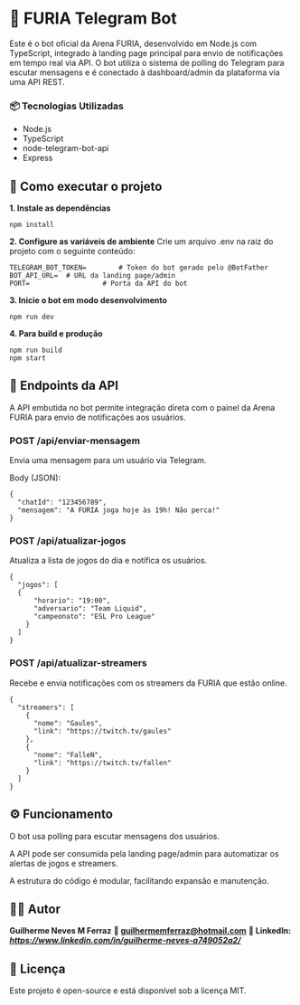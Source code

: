 # 🤖 FURIA Telegram Bot
Este é o bot oficial da Arena FURIA, desenvolvido em Node.js com TypeScript, integrado à landing page principal para envio de notificações em tempo real via API. O bot utiliza o sistema de polling do Telegram para escutar mensagens e é conectado à dashboard/admin da plataforma via uma API REST.

### 📦 Tecnologias Utilizadas
- Node.js
- TypeScript
- node-telegram-bot-api
- Express

## 🚀 Como executar o projeto
**1. Instale as dependências**
```
npm install
```
**2. Configure as variáveis de ambiente**
Crie um arquivo .env na raiz do projeto com o seguinte conteúdo:

```
TELEGRAM_BOT_TOKEN=        # Token do bot gerado pelo @BotFather  
BOT_API_URL=  # URL da landing page/admin  
PORT=                  # Porta da API do bot
```
**3. Inicie o bot em modo desenvolvimento**
```
npm run dev
```
**4. Para build e produção**
```
npm run build
npm start
```
## 🔌 Endpoints da API
A API embutida no bot permite integração direta com o painel da Arena FURIA para envio de notificações aos usuários.

### POST /api/enviar-mensagem
Envia uma mensagem para um usuário via Telegram.

Body (JSON):
```
{
  "chatId": "123456789",
  "mensagem": "A FURIA joga hoje às 19h! Não perca!"
}
```

### POST /api/atualizar-jogos
Atualiza a lista de jogos do dia e notifica os usuários.

```
{
  "jogos": [
  {
      "horario": "19:00",
      "adversario": "Team Liquid",
      "campeonato": "ESL Pro League"
    }
  ]
}
```
### POST /api/atualizar-streamers
Recebe e envia notificações com os streamers da FURIA que estão online.

```
{
  "streamers": [
    {
      "nome": "Gaules",
      "link": "https://twitch.tv/gaules"
    },
    {
      "nome": "FalleN",
      "link": "https://twitch.tv/fallen"
    }
  ]
}
```
## ⚙️ Funcionamento
O bot usa polling para escutar mensagens dos usuários.

A API pode ser consumida pela landing page/admin para automatizar os alertas de jogos e streamers.

A estrutura do código é modular, facilitando expansão e manutenção.

## 👨‍💻 Autor
**Guilherme Neves M Ferraz**
**📧 guilhermemferraz@hotmail.com**
**🔗 LinkedIn: *https://www.linkedin.com/in/guilherme-neves-a749052a2/***

## 📄 Licença
Este projeto é open-source e está disponível sob a licença MIT.
